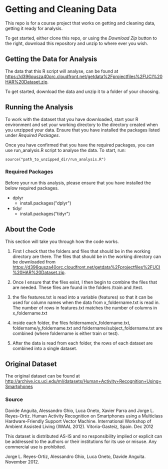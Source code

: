 # Getting and Cleaning Data

This repo is for a course project that works on getting and cleaning data, getting it ready for analysis.

To get started, either clone this repo, or using the _Download Zip_ button to the right, download this repository and unzip to where ever you wish.

## Getting the Data for Analysis

The data that this R script will analyse, can be found at https://d396qusza40orc.cloudfront.net/getdata%2Fprojectfiles%2FUCI%20HAR%20Dataset.zip.

To get started, download the data and unzip it to a folder of your choosing.

## Running the Analysis

To work with the dataset that you have downloaded, start your R environment and set your working directory to the directory created when you unzipped your data. Ensure that you have installed the packages listed under _Required Packages_.

Once you have confirmed that you have the required packages, you can use run_analysis.R script to analyse the data. To start, run:
```
source("path_to_unzipped_dir/run_analysis.R")
```

### Required Packages

Before your run this analysis, please ensure that you have installed the below required packages.

* dplyr 
  * install.packages("dplyr")
* tidyr
  * install.packages("tidyr")

## About the Code

This section will take you through how the code works.

1. First I check that the folders and files that should be in the working directory are there. The files that should be in the working directory can be downloaded from https://d396qusza40orc.cloudfront.net/getdata%2Fprojectfiles%2FUCI%20HAR%20Dataset.zip.

2. Once I ensure that the files exist, I then begin to combine the files that are needed. These files are found in the folders /train and /test.
  1. the file features.txt is read into a variable (features) so that it can be used for column names when the data from x_foldername.txt is read in. The number of rows in features.txt matches the number of columns in x_foldername.txt
  2. inside each folder, the files foldername/x_foldername.txt, foldername/y_foldername.txt and foldername/subject_foldername.txt are combined (where foldername is either train or test).
  3. After the data is read from each folder, the rows of each dataset are combined into a single dataset.




## Original Dataset
The original dataset can be found at http://archive.ics.uci.edu/ml/datasets/Human+Activity+Recognition+Using+Smartphones 

### Source
Davide Anguita, Alessandro Ghio, Luca Oneto, Xavier Parra and Jorge L. Reyes-Ortiz. Human Activity Recognition on Smartphones using a Multiclass Hardware-Friendly Support Vector Machine. International Workshop of Ambient Assisted Living (IWAAL 2012). Vitoria-Gasteiz, Spain. Dec 2012

This dataset is distributed AS-IS and no responsibility implied or explicit can be addressed to the authors or their institutions for its use or misuse. Any commercial use is prohibited.

Jorge L. Reyes-Ortiz, Alessandro Ghio, Luca Oneto, Davide Anguita. November 2012.